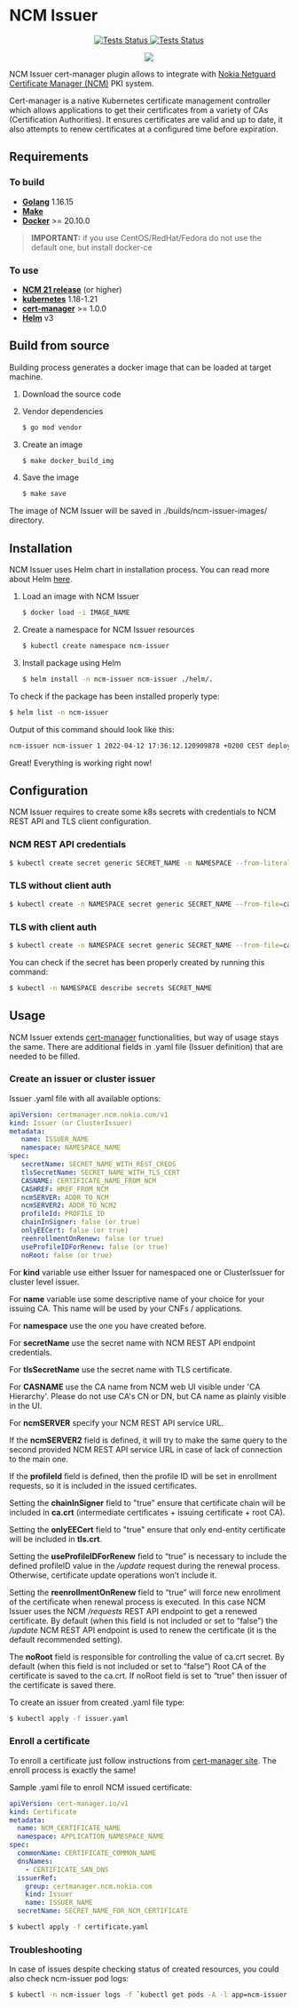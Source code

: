 <!-- markdownlint-disable  MD013 MD014 MD033 -->
# NCM Issuer

<p align="center">
<a href="https://github.com/nokia/ncm-issuer/actions">
<img alt="Tests Status" src="https://github.com/nokia/ncm-issuer/workflows/Tests/badge.svg"/>
</a>

 <a href="https://goreportcard.com/report/github.com/nokia/ncm-issuer">
 <img alt="Tests Status" src="https://goreportcard.com/badge/github.com/nokia/ncm-issuer"/>
 </a>

 </p>
 <p align="center">
 <img src="https://i.postimg.cc/2SjTLZ8H/render1653315525910.gif"/>
</p>

NCM Issuer cert-manager plugin allows to integrate with [Nokia Netguard Certificate Manager (NCM)](https://www.nokia.com/networks/products/pki-authority-with-netguard-certificate-manager/) PKI system.

Cert-manager is a native Kubernetes certificate management controller which allows applications to get their certificates from a variety of CAs (Certification Authorities). It ensures certificates are valid and up to date, it also attempts to renew certificates at a configured time before expiration.

## Requirements

### To build

- **[Golang](https://go.dev/doc/install)** 1.16.15
- **[Make](https://www.gnu.org/software/make/)**
- **[Docker](https://docs.docker.com/engine/install/)**  >= 20.10.0

> **IMPORTANT:** if you use CentOS/RedHat/Fedora do not use the default one, but install docker-ce

### To use

- **[NCM 21 release](https://www.nokia.com/networks/products/pki-authority-with-netguard-certificate-manager/)** (or higher)
- **[kubernetes](https://kubernetes.io/)** 1.18-1.21
- **[cert-manager](https://cert-manager.io/docs/installation/)** >= 1.0.0
- **[Helm](https://helm.sh/docs/intro/install/)** v3

## Build from source

Building process generates a docker image that can be loaded at target machine.

1. Download the source code
2. Vendor dependencies

   ```bash
   $ go mod vendor
   ```

3. Create an image

   ```bash
   $ make docker_build_img
   ```

4. Save the image

   ```bash
   $ make save
   ```

The image of NCM Issuer will be saved in ./builds/ncm-issuer-images/ directory.

## Installation

NCM Issuer uses Helm chart in installation process. You can read more about Helm [here](https://helm.sh/).

1. Load an image with NCM Issuer

   ```bash
   $ docker load -i IMAGE_NAME
   ```

2. Create a namespace for NCM Issuer resources

   ```bash
   $ kubectl create namespace ncm-issuer
   ```

3. Install package using Helm

   ```bash
   $ helm install -n ncm-issuer ncm-issuer ./helm/.
   ```

To check if the package has been installed properly type:

```bash
$ helm list -n ncm-issuer
```

Output of this command should look like this:

```bash
ncm-issuer ncm-issuer 1 2022-04-12 17:36:12.120909878 +0200 CEST deployed ncm-issuer-1.0.0 1.0.1
```

Great! Everything is working right now!

## Configuration

NCM Issuer requires to create some k8s secrets with credentials to NCM REST API and TLS client configuration.

### NCM REST API credentials

```bash
$ kubectl create secret generic SECRET_NAME -n NAMESPACE --from-literal=username=USERNAME --from-literal=usrPassword=PASSWORD
```

### TLS without client auth

```bash
$ kubectl create -n NAMESPACE secret generic SECRET_NAME --from-file=cacert=CA_FOR_REST_API.pem
```

### TLS with client auth

```bash
$ kubectl create -n NAMESPACE secret generic SECRET_NAME --from-file=cacert=CA_FOR_REST_API.pem --from-file=key=CLIENT_AUTH_PKEY.pem --from-file=cert=CLIENT_AUTH_CERT.pem
```

You can check if the secret has been properly created by running this command:

```bash
$ kubectl -n NAMESPACE describe secrets SECRET_NAME
```

## Usage

NCM Issuer extends [cert-manager](https://cert-manager.io/) functionalities, but way of usage stays the same. There are additional fields in .yaml file (Issuer definition) that are needed to be filled.

### Create an issuer or cluster issuer

Issuer .yaml file with all available options:

```yaml
apiVersion: certmanager.ncm.nokia.com/v1
kind: Issuer (or ClusterIssuer)
metadata:
   name: ISSUER_NAME
   namespace: NAMESPACE_NAME
spec:
   secretName: SECRET_NAME_WITH_REST_CREDS
   tlsSecretName: SECRET_NAME_WITH_TLS_CERT
   CASNAME: CERTIFICATE_NAME_FROM_NCM
   CASHREF: HREF_FROM_NCM
   ncmSERVER: ADDR_TO_NCM
   ncmSERVER2: ADDR_TO_NCM2
   profileId: PROFILE_ID
   chainInSigner: false (or true)
   onlyEECert: false (or true)
   reenrollmentOnRenew: false (or true)
   useProfileIDForRenew: false (or true)
   noRoot: false (or true)
```

For **kind** variable use either Issuer for namespaced one or ClusterIssuer for cluster level issuer.

For **name** variable use some descriptive name of your choice for your issuing CA. This name will be used by your CNFs / applications.

For **namespace** use the one you have created before.

For **secretName** use the secret name with NCM REST API endpoint credentials.

For **tlsSecretName** use the secret name with TLS certificate.

For **CASNAME** use the CA name from NCM web UI visible under 'CA Hierarchy'. Please do not use CA's CN or DN, but CA name as plainly visible in the UI.

For **ncmSERVER** specify your NCM REST API service URL.

If the **ncmSERVER2** field is defined, it will try to make the same query to the second provided NCM REST API service URL in case of lack of connection to the main one.

If the **profileId** field is defined, then the profile ID will be set in enrollment requests, so it is included in the issued certificates.

Setting the **chainInSigner** field to "true" ensure that certificate chain will be included in **ca.crt** (intermediate certificates + issuing certificate + root CA).

Setting the **onlyEECert** field to "true" ensure that only end-entity certificate will be included in **tls.crt**.

Setting the **useProfileIDForRenew** field to “true” is necessary to include the defined profileID value in the */update* request during the renewal process. Otherwise, certificate update operations won’t include it.

Setting the **reenrollmentOnRenew** field to “true” will force new enrollment of the certificate when renewal process is executed. In this case NCM Issuer uses the NCM */requests* REST API endpoint to get a renewed certificate. By default (when this field is not included or set to “false”) the */update* NCM REST API endpoint is used to renew the certificate (it is the default recommended setting).

The **noRoot** field is responsible for controlling the value of ca.crt secret. By default (when this field is not included or set to “false”) Root CA of the certificate is saved to the ca.crt. If noRoot field is set to “true” then issuer of the certificate is saved there.

To create an issuer from created .yaml file type:

```bash
$ kubectl apply -f issuer.yaml
```

### Enroll a certificate

To enroll a certificate just follow instructions from [cert-manager site](https://cert-manager.io/docs/usage/). The enroll process is exactly the same!

Sample .yaml file to enroll NCM issued certificate:

```yaml
apiVersion: cert-manager.io/v1
kind: Certificate
metadata:
  name: NCM_CERTIFICATE_NAME
  namespace: APPLICATION_NAMESPACE_NAME
spec:
  commonName: CERTIFICATE_COMMON_NAME
  dnsNames:
    - CERTIFICATE_SAN_DNS
  issuerRef:
    group: certmanager.ncm.nokia.com
    kind: Issuer
    name: ISSUER_NAME
  secretName: SECRET_NAME_FOR_NCM_CERTIFICATE
```

```bash
$ kubectl apply -f certificate.yaml
```

### Troubleshooting

In case of issues despite checking status of created resources, you could also check ncm-issuer pod logs:

```bash
$ kubectl -n ncm-issuer logs -f `kubectl get pods -A -l app=ncm-issuer -o jsonpath='{.items[0].metadata.name}'`
```
